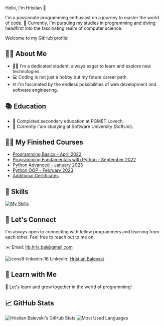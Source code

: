 Hello, I'm Hristian 👋

I'm a passionate programming enthusiast on a journey to master the world of code. 🚀 
Currently, I'm pursuing my studies in programming and diving headfirst into the fascinating realm of computer science.

Welcome to my GitHub profile!

## 👦🏻 About Me

- 👨‍🎓 I'm a dedicated student, always eager to learn and explore new technologies.
- 💻 Coding is not just a hobby but my future career path.
- 🌐 I'm fascinated by the endless possibilities of web development and software engineering.

## 📚 Education
- 📖 Completed secondary education at PGMET Lovech.
- 🏫 Currently I'am studying at Software University (SoftUni).

## 🧑‍💻 My Finished Courses
- [Programming Basics - April 2022](https://softuni.bg/certificates/details/134395/abf11efb)
- [Programming Fundamentals with Python - September 2022](https://softuni.bg/certificates/details/151546/01c8cef8)
- [Python Advanced - January 2023](https://softuni.bg/certificates/details/159270/c5e4c327)
- [Python OOP - February 2023](https://softuni.bg/certificates/details/168117/e74a58b0)
- [Additional Certificates](https://github.com/HristianBalevski/Certificates/blob/main/README.md)

## 🔧 Skills

[![My Skills](https://skillicons.dev/icons?i=py,postgres,git,github,linkedin)](https://skillicons.dev)

## 💬 Let's Connect

I'm always open to connecting with fellow programmers and learning from each other. Feel free to reach out to me on: 

✉️ Email: hb.hris.bal@gmail.com

![icons8-linkedin-16](https://github.com/HristianBalevski/HristianBalevski/assets/114162692/c6240e5c-e143-4993-b0f3-0839fbad0ac0) Linkedin:
 [Hristian Balevski](https://www.linkedin.com/in/hristian-balevski-73575a285/)





## 📖 Learn with Me
🌟 Let's learn and grow together in the world of programming!
 

## 📈 GitHub Stats

![Hristian Balevski's GitHub Stats](https://github-readme-stats.vercel.app/api?username=hristianbalevski&hide=stars&count_private=true&show_icons=true&theme=chartreuse-dark&border_radius=15)
![Most Used Languages](https://github-readme-stats.vercel.app/api/top-langs/?username=hristianbalevski&layout=compact&show_icons=true&theme=chartreuse-dark&border_radius=20)





